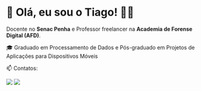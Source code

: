 # 👋 Olá, eu sou o Tiago! :metal::smiley:
Docente no **Senac Penha** e Professor freelancer na **Academia de Forense Digital (AFD)**.

🎓 Graduado em Processamento de Dados e Pós-graduado em Projetos de Aplicações para Dispositivos Móveis

📫 Contatos: 
<div>
<a href="mailto:professor.tiagobsantos@gmail.com"><img src="https://img.shields.io/badge/Gmail-D14836?style=for-the-badge&logo=gmail&logoColor=white" target="_blank"></a>
<a href="https://br.linkedin.com/in/tiagobsantos" target="_blank"><img src="https://img.shields.io/badge/-LinkedIn-%230077B5?style=for-the-badge&logo=linkedin&logoColor=white" target="_blank"></a>   
</div>
